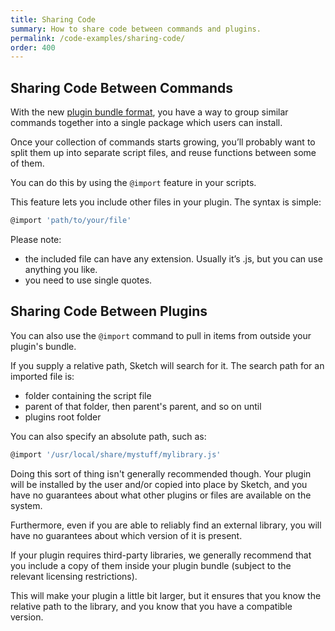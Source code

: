 ```yaml
---
title: Sharing Code
summary: How to share code between commands and plugins.
permalink: /code-examples/sharing-code/
order: 400
---
```


## Sharing Code Between Commands

With the new [plugin bundle format](/introduction/plugin-bundles/), you have a way to group similar commands together into a single package which users can install.

Once your collection of commands starts growing, you’ll probably want to split them up into separate script files, and reuse functions between some of them.

You can do this by using the `@import` feature in your scripts.

This feature lets you include other files in your plugin. The syntax is simple:

```JavaScript
@import 'path/to/your/file'
```

Please note:

- the included file can have any extension. Usually it’s .js, but you can use anything you like.
- you need to use single quotes.

## Sharing Code Between Plugins

You can also use the `@import` command to pull in items from outside your plugin's bundle.

If you supply a relative path, Sketch will search for it. The search path for an imported file is:

- folder containing the script file
- parent of that folder, then parent's parent, and so on until
- plugins root folder

You can also specify an absolute path, such as:

```JavaScript
@import '/usr/local/share/mystuff/mylibrary.js'
```

Doing this sort of thing isn't generally recommended though. Your plugin will be installed by the user and/or copied into place by Sketch, and you have no guarantees about what other plugins or files are available on the system.

Furthermore, even if you are able to reliably find an external library, you will have no guarantees about which version of it is present.

If your plugin requires third-party libraries, we generally recommend that you include a copy of them inside your plugin bundle (subject to the relevant licensing restrictions).

This will make your plugin a little bit larger, but it ensures that you know the relative path to the library, and you know that you have a compatible version.
